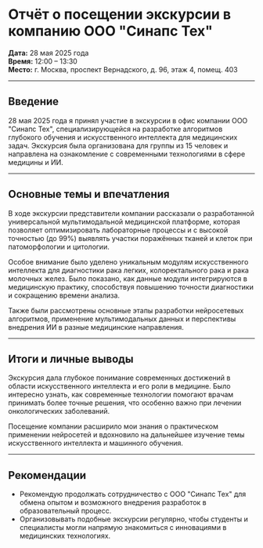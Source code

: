 # Отчёт о посещении экскурсии в компанию ООО "Синапс Тех"

**Дата:** 28 мая 2025 года  
**Время:** 12:00 – 13:30  
**Место:** г. Москва, проспект Вернадского, д. 96, этаж 4, помещ. 403

---

## Введение

28 мая 2025 года я принял участие в экскурсии в офис компании ООО "Синапс Тех", специализирующейся на разработке алгоритмов глубокого обучения и искусственного интеллекта для медицинских задач. Экскурсия была организована для группы из 15 человек и направлена на ознакомление с современными технологиями в сфере медицины и ИИ.

---

## Основные темы и впечатления

В ходе экскурсии представители компании рассказали о разработанной универсальной мультимодальной медицинской платформе, которая позволяет оптимизировать лабораторные процессы и с высокой точностью (до 99%) выявлять участки поражённых тканей и клеток при патоморфологии и цитологии.

Особое внимание было уделено уникальным модулям искусственного интеллекта для диагностики рака легких, колоректального рака и рака молочных желез. Было показано, как данные модули интегрируются в медицинскую практику, способствуя повышению точности диагностики и сокращению времени анализа.

Также были рассмотрены основные этапы разработки нейросетевых алгоритмов, применение мультимодальных данных и перспективы внедрения ИИ в разные медицинские направления.

---

## Итоги и личные выводы

Экскурсия дала глубокое понимание современных достижений в области искусственного интеллекта и его роли в медицине. Было интересно узнать, как современные технологии помогают врачам принимать более точные решения, что особенно важно при лечении онкологических заболеваний.

Посещение компании расширило мои знания о практическом применении нейросетей и вдохновило на дальнейшее изучение темы искусственного интеллекта и машинного обучения.

---

## Рекомендации

- Рекомендую продолжать сотрудничество с ООО "Синапс Тех" для обмена опытом и возможного внедрения разработок в образовательный процесс.
- Организовывать подобные экскурсии регулярно, чтобы студенты и специалисты могли напрямую знакомиться с инновациями в медицинских технологиях.
